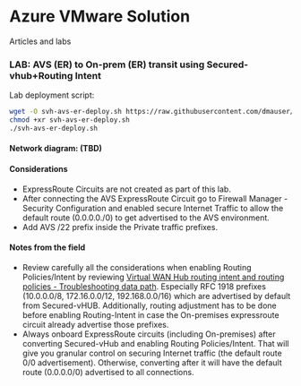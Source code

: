 # Azure VMware Solution

Articles and labs

### LAB: AVS (ER) to On-prem (ER) transit using Secured-vhub+Routing Intent

Lab deployment script: 
```bash
wget -O svh-avs-er-deploy.sh https://raw.githubusercontent.com/dmauser/azure-vmware-solution/main/svh-er-transit/svh-avs-er-deploy.azcli
chmod +xr svh-avs-er-deploy.sh
./svh-avs-er-deploy.sh
```

#### Network diagram: (TBD)

#### Considerations

- ExpressRoute Circuits are not created as part of this lab.
- After connecting the AVS ExpressRoute Circuit go to Firewall Manager - Security Configuration and enabled secure Internet Traffic to allow the default route (0.0.0.0./0) to get advertised to the AVS environment.
- Add AVS /22 prefix inside the Private traffic prefixes.

#### Notes from the field

- Review carefully all the considerations when enabling Routing Policies/Intent by reviewing [Virtual WAN Hub routing intent and routing policies - Troubleshooting data path](https://learn.microsoft.com/en-us/azure/virtual-wan/how-to-routing-policies#troubleshooting). Especially RFC 1918 prefixes (10.0.0.0/8, 172.16.0.0/12, 192.168.0.0/16) which are advertised by default from Secured-vHUB. Additionally, routing adjustment has to be done before enabling Routing-Intent in case the On-premises expressroute circuit already advertise those prefixes.
- Always onboard ExpressRoute circuits (including On-premises) after converting Secured-vHub and enabling Routing Policies/Intent. That will give you granular control on securing Internet traffic (the default route 0/0 advertisement). Otherwise, converting after it will have the default route (0.0.0.0/0) advertised to all connections.

